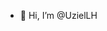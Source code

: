 - 👋 Hi, I’m @UzielLH


<!---
UzielLH/UzielLH is a ✨ special ✨ repository because its `README.md` (this file) appears on your GitHub profile.
You can click the Preview link to take a look at your changes.
--->
